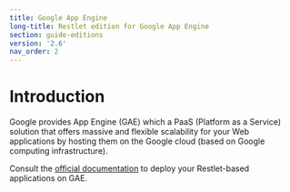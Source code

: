 ```yaml
---
title: Google App Engine
long-title: Restlet edition for Google App Engine
section: guide-editions
version: '2.6'
nav_order: 2
---
```

# Introduction

Google provides App Engine (GAE) which a
PaaS (Platform as a Service) solution that offers massive and flexible
scalability for your Web applications by hosting them on the Google
cloud (based on Google computing infrastructure).

Consult the [official documentation](https://cloud.google.com/appengine/docs/java) 
to deploy your Restlet-based applications on GAE.